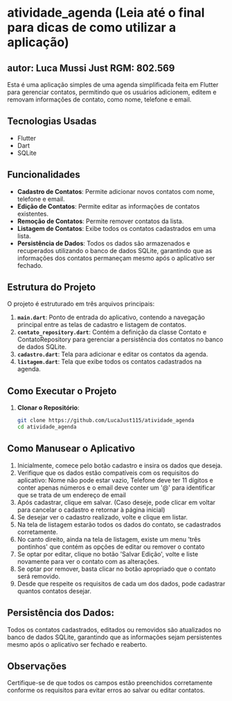 # atividade_agenda (Leia até o final para dicas de como utilizar a aplicação)

## autor: Luca Mussi Just RGM: 802.569

Esta é uma aplicação simples de uma agenda simplificada feita em Flutter para gerenciar contatos, permitindo que os usuários adicionem, editem e removam informações de contato, como nome, telefone e email.

## Tecnologias Usadas

- Flutter
- Dart
- SQLite

## Funcionalidades

- **Cadastro de Contatos**: Permite adicionar novos contatos com nome, telefone e email.
- **Edição de Contatos**: Permite editar as informações de contatos existentes.
- **Remoção de Contatos**: Permite remover contatos da lista.
- **Listagem de Contatos**: Exibe todos os contatos cadastrados em uma lista.
- **Persistência de Dados**: Todos os dados são armazenados e recuperados utilizando o banco de dados SQLite, garantindo que as informações dos contatos permaneçam mesmo após o aplicativo ser fechado.

## Estrutura do Projeto

O projeto é estruturado em três arquivos principais:

1. **`main.dart`**: Ponto de entrada do aplicativo, contendo a navegação principal entre as telas de cadastro e listagem de contatos.
2. **`contato_repository.dart`**: Contém a definição da classe Contato e ContatoRepository para gerenciar a persistência dos contatos no banco de dados SQLite.
3. **`cadastro.dart`**: Tela para adicionar e editar os contatos da agenda.
4. **`listagem.dart`**: Tela que exibe todos os contatos cadastrados na agenda.

## Como Executar o Projeto

1. **Clonar o Repositório**:
   ```bash
   git clone https://github.com/LucaJust115/atividade_agenda
   cd atividade_agenda

## Como Manusear o Aplicativo

1. Inicialmente, comece pelo botão cadastro e insira os dados que deseja.
2. Verifique que os dados estão compatíveis com os requisitos do aplicativo: Nome não pode estar vazio, Telefone deve ter 11 dígitos e conter apenas números e o email deve conter um '@' para identificar que se trata de um endereço de email
3. Após cadastrar, clique em salvar. (Caso deseje, pode clicar em voltar para cancelar o cadastro e retornar à página inicial)
4. Se desejar ver o cadastro realizado, volte e clique em listar.
5. Na tela de listagem estarão todos os dados do contato, se cadastrados corretamente.
6. No canto direito, ainda na tela de listagem, existe um menu 'três pontinhos' que contém as opções de editar ou remover o contato
7. Se optar por editar, clique no botão 'Salvar Edição', volte e liste novamente para ver o contato com as alterações.
8. Se optar por remover, basta clicar no botão apropriado que o contato será removido.
9. Desde que respeite os requisitos de cada um dos dados, pode cadastrar quantos contatos desejar.

## Persistência dos Dados:

Todos os contatos cadastrados, editados ou removidos são atualizados no banco de dados SQLite, 
garantindo que as informações sejam persistentes mesmo após o aplicativo ser fechado e reaberto.

## Observações
Certifique-se de que todos os campos estão preenchidos corretamente conforme os requisitos para evitar erros ao salvar ou editar contatos.



